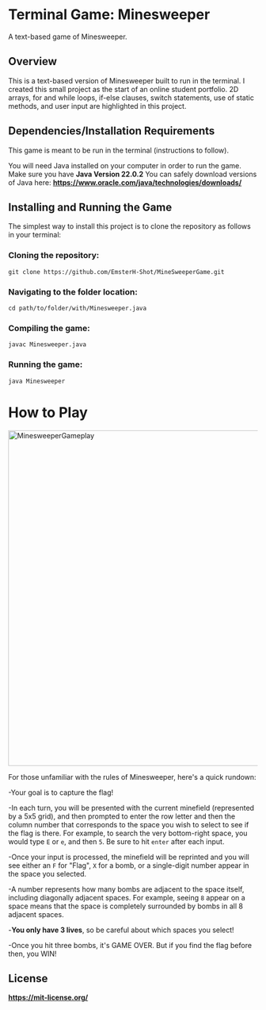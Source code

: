 # Terminal Game: Minesweeper

A text-based game of Minesweeper.

## Overview

This is a text-based version of Minesweeper built to run in the terminal. I created this small project as the start of an online student portfolio. 2D arrays, for and while loops, if-else clauses, switch statements, use of static methods, and user input are highlighted in this project.

## Dependencies/Installation Requirements

This game is meant to be run in the terminal (instructions to follow).

You will need Java installed on your computer in order to run the game. 
Make sure you have **Java Version 22.0.2**
You can safely download versions of Java here: **https://www.oracle.com/java/technologies/downloads/**

## Installing and Running the Game

The simplest way to install this project is to clone the repository as follows in your terminal:

### Cloning the repository:
```git clone https://github.com/EmsterH-Shot/MineSweeperGame.git```

### Navigating to the folder location:
```cd path/to/folder/with/Minesweeper.java```

### Compiling the game:
```javac Minesweeper.java```

### Running the game:
```java Minesweeper```

# How to Play

<img width="725" height="676" alt="MinesweeperGameplay" src="https://github.com/user-attachments/assets/65ce631d-34bb-42e3-8534-56f7deaec93c" />

For those unfamiliar with the rules of Minesweeper, here's a quick rundown:

-Your goal is to capture the flag!

-In each turn, you will be presented with the current minefield (represented by a 5x5 grid), and then prompted to enter the row letter and then the column number that corresponds to the space you wish to select to see if the flag is there. 
For example, to search the very bottom-right space, you would type ```E``` or ```e```, and then ```5```. Be sure to hit ```enter``` after each input.

-Once your input is processed, the minefield will be reprinted and you will see either an ```F``` for "Flag", ```X``` for a bomb, or a single-digit number appear in the space you selected. 

-A number represents how many bombs are adjacent to the space itself, including diagonally adjacent spaces. For example, seeing ```8``` appear on a space means that the space is completely surrounded by bombs in all 8 adjacent spaces.

-**You only have 3 lives**, so be careful about which spaces you select!

-Once you hit three bombs, it's GAME OVER. But if you find the flag before then, you WIN!

## License

**https://mit-license.org/**
